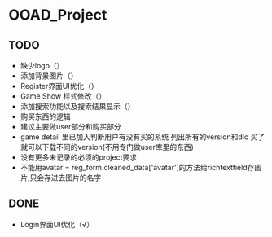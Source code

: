 # OOAD_Project

## TODO

+ 缺少logo（）
+ 添加背景图片（）
+ Register界面UI优化（）
+ Game Show 样式修改（）
+ 添加搜索功能以及搜索结果显示（）
+ 购买东西的逻辑
+ 建议主要做user部分和购买部分
+ game detail 里已加入判断用户有没有买的系统 
列出所有的version和dlc 
买了就可以下载不同的version(不用专门做user库里的东西)
+ 没有更多未记录的必须的project要求
+ 不能用avatar = reg_form.cleaned_data['avatar']的方法给richtextfield存图片,只会存进去图片的名字
## DONE

+ Login界面UI优化（√）
